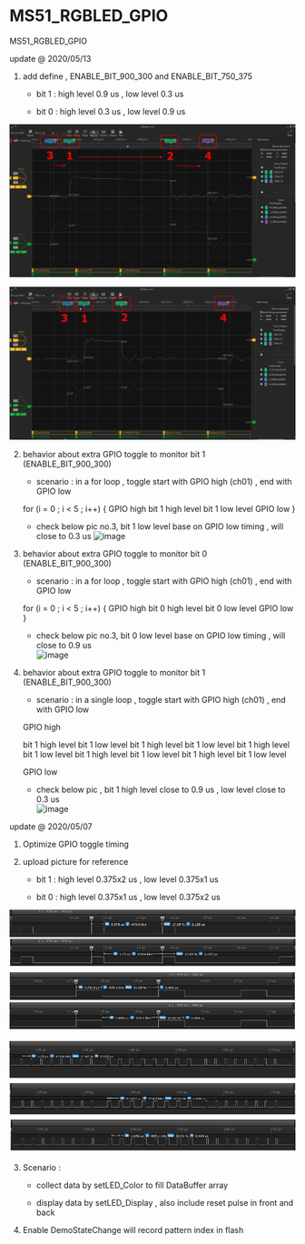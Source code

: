 # MS51_RGBLED_GPIO
 MS51_RGBLED_GPIO

update @ 2020/05/13

1. add define , ENABLE_BIT_900_300 and ENABLE_BIT_750_375

	- bit 1 : high level 0.9 us , low level 0.3 us

	- bit 0 : high level 0.3 us , low level 0.9 us

![image](https://github.com/released/MS51_RGBLED_GPIO/blob/master/bit1_900ns_300ns.jpg)

![image](https://github.com/released/MS51_RGBLED_GPIO/blob/master/bit0_300ns_900ns.jpg)

2. behavior about extra GPIO toggle to monitor bit 1 (ENABLE_BIT_900_300) 

	- scenario : in a for loop , toggle start with GPIO high (ch01) , end with GPIO low
	
	for (i = 0 ; i < 5 ; i++)
	{
		GPIO high
		bit 1 high level
		bit 1 low level
		GPIO low
	}
	
	* check below pic no.3, bit 1 low level base on GPIO low timing , will close to 0.3 us
![image](https://github.com/released/MS51_RGBLED_GPIO/blob/bit1_900ns_test_with_GPIO_forloop.jpg)

3. behavior about extra GPIO toggle to monitor bit 0 (ENABLE_BIT_900_300) 

	- scenario : in a for loop , toggle start with GPIO high (ch01) , end with GPIO low
	
	for (i = 0 ; i < 5 ; i++)
	{
		GPIO high
		bit 0 high level
		bit 0 low level
		GPIO low
	}
	
	* check below pic no.3, bit 0 low level base on GPIO low timing , will close to 0.9 us	
![image](https://github.com/released/MS51_RGBLED_GPIO/blob/bit0_900ns_test_with_GPIO_forloop.jpg)

4. behavior about extra GPIO toggle to monitor bit 1 (ENABLE_BIT_900_300) 

	- scenario : in a single loop , toggle start with GPIO high (ch01) , end with GPIO low
	
	GPIO high
	
	bit 1 high level
	bit 1 low level
	bit 1 high level
	bit 1 low level
	bit 1 high level
	bit 1 low level
	bit 1 high level
	bit 1 low level
	bit 1 high level
	bit 1 low level	
	
	GPIO low
	
	* check below pic , bit 1 high level close to 0.9 us , low level close to 0.3 us  
![image](https://github.com/released/MS51_RGBLED_GPIO/blob/bit1_900ns_test_with_GPIO_continuous.jpg)


update @ 2020/05/07

1. Optimize GPIO toggle timing 

2. upload picture for reference

	- bit 1 : high level 0.375x2 us , low level 0.375x1 us

	- bit 0 : high level 0.375x1 us , low level 0.375x2 us

![image](https://github.com/released/MS51_RGBLED_GPIO/blob/master/RGB_1LED_0x00_0x01.jpg)

![image](https://github.com/released/MS51_RGBLED_GPIO/blob/master/RGB_1LED_0xFF_0x00_0x00.jpg)

3. Scenario : 

	- collect data by setLED_Color to fill DataBuffer array

	- display data by setLED_Display , also include reset pulse in front and back

4. Enable DemoStateChange will record pattern index in flash